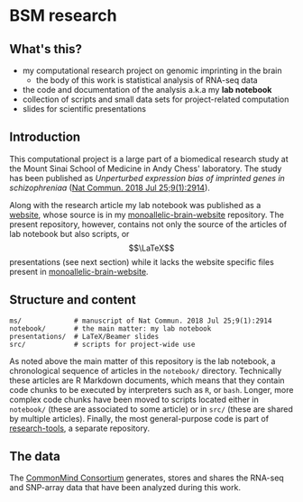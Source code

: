 # BSM research

## What's this?

* my computational research project on genomic imprinting in the brain
    * the body of this work is statistical analysis of RNA-seq data
* the code and documentation of the analysis a.k.a my **lab notebook**
* collection of scripts and small data sets for project-related computation
* slides for scientific presentations

## Introduction

This computational project is a large part of a biomedical research study at the Mount Sinai School of Medicine in Andy Chess' laboratory.  The study has been published as *Unperturbed expression bias of imprinted genes in schizophreniaa* ([Nat Commun. 2018 Jul 25;9(1):2914](https://www.nature.com/articles/s41467-018-04960-9)).

Along with the research article my lab notebook was published as a [website](https://attilagk.github.io/monoallelic-brain-notebook/), whose source is in my [monoallelic-brain-website](https://github.com/attilagk/monoallelic-brain-website) repository.  The present repository, however, contains not only the source of the articles of lab notebook but also scripts, or $$\LaTeX$$ presentations (see next section) while it lacks the website specific files present in [monoallelic-brain-website](https://github.com/attilagk/monoallelic-brain-website).

## Structure and content

```
ms/             # manuscript of Nat Commun. 2018 Jul 25;9(1):2914
notebook/       # the main matter: my lab notebook
presentations/  # LaTeX/Beamer slides
src/            # scripts for project-wide use
```

As noted above the main matter of this repository is the lab notebook, a chronological sequence of articles in the `notebook/` directory.  Technically these articles are R Markdown documents, which means that they contain code chunks to be executed by interpreters such as `R`, or `bash`.  Longer, more complex code chunks have been moved to scripts located either in `notebook/` (these are associated to some article) or in `src/` (these are shared by multiple articles).  Finally, the most general-purpose code is part of [research-tools](https://github.com/attilagk/research-tools), a separate repository.

## The data

The [CommonMind Consortium](http://commonmind.org/) generates, stores and shares the RNA-seq and SNP-array data that have been analyzed during this work.
